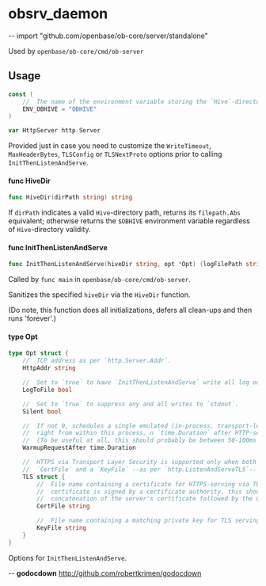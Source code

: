 # obsrv_daemon
--
    import "github.com/openbase/ob-core/server/standalone"

Used by `openbase/ob-core/cmd/ob-server`

## Usage

```go
const (
	//	The name of the environment variable storing the `Hive`-directory path, if set.
	ENV_OBHIVE = "OBHIVE"
)
```

```go
var HttpServer http.Server
```
Provided just in case you need to customize the `WriteTimeout`,
`MaxHeaderBytes`, `TLSConfig` or `TLSNextProto` options prior to calling
`InitThenListenAndServe`.

#### func  HiveDir

```go
func HiveDir(dirPath string) string
```
If `dirPath` indicates a valid `Hive`-directory path, returns its `filepath.Abs`
equivalent; otherwise returns the `$OBHIVE` environment variable regardless of
`Hive`-directory validity.

#### func  InitThenListenAndServe

```go
func InitThenListenAndServe(hiveDir string, opt *Opt) (logFilePath string, err error)
```
Called by `func main` in `openbase/ob-core/cmd/ob-server`.

Sanitizes the specified `hiveDir` via the `HiveDir` function.

(Do note, this function does all initializations, defers all clean-ups and then
runs 'forever'.)

#### type Opt

```go
type Opt struct {
	//	TCP address as per `http.Server.Addr`.
	HttpAddr string

	//	Set to `true` to have `InitThenListenAndServe` write all log output to a new log file in `{hive}/logs/`.
	LogToFile bool

	//	Set to `true` to suppress any and all writes to `stdout`.
	Silent bool

	//	If not 0, schedules a single emulated (in-process, transport-less) `GET /` "warm-up request"
	//	right from within this process, n `time.Duration` after HTTP-serving was initiated.
	//	(To be useful at all, this should probably be between 50-100ms and 1s.)
	WarmupRequestAfter time.Duration

	//	HTTPS via Transport Layer Security is supported only when both a
	//	`CertFile` and a `KeyFile` --as per `http.ListenAndServeTLS`-- are specified.
	TLS struct {
		//	File name containing a certificate for HTTPS-serving via TLS. If the
		//	certificate is signed by a certificate authority, this should be the
		//	concatenation of the server's certificate followed by the CA's certificate.
		CertFile string

		//	File name containing a matching private key for TLS serving.
		KeyFile string
	}
}
```

Options for `InitThenListenAndServe`.

--
**godocdown** http://github.com/robertkrimen/godocdown
